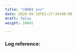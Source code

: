 ```yaml
---
title: "c0084_vvv"
date: 2020-09-18T01:27:34+99:00
draft: false
weight: 10842

---
```


### Log reference: <no value>

```
